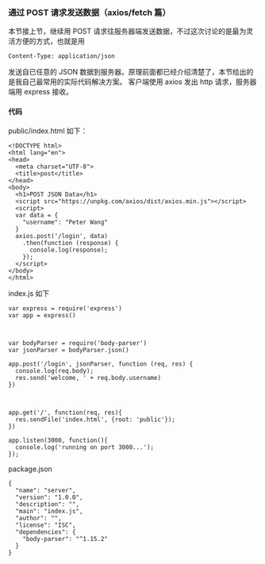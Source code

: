 ### 通过 POST 请求发送数据（axios/fetch 篇）

本节接上节，继续用 POST 请求往服务器端发送数据，不过这次讨论的是最为灵活方便的方式，也就是用

```
Content-Type: application/json

```
发送自已任意的 JSON 数据到服务器。原理前面都已经介绍清楚了，本节给出的是我自己最常用的实际代码解决方案。 客户端使用 axios 发出 http 请求，服务器端用 express 接收。

#### 代码

public/index.html 如下：

```
<!DOCTYPE html>
<html lang="en">
<head>
  <meta charset="UTF-8">
  <title>post</title>
</head>
<body>
  <h1>POST JSON Data</h1>
  <script src="https://unpkg.com/axios/dist/axios.min.js"></script>
  <script>
  var data = {
    "username": "Peter Wang"
  }
  axios.post('/login', data)
    .then(function (response) {
      console.log(response);
    });
  </script>
</body>
</html>

```
index.js 如下

```
var express = require('express')
var app = express()



var bodyParser = require('body-parser')
var jsonParser = bodyParser.json()

app.post('/login', jsonParser, function (req, res) {
  console.log(req.body);
  res.send('welcome, ' + req.body.username)
})



app.get('/', function(req, res){
  res.sendFile('index.html', {root: 'public'});
})

app.listen(3000, function(){
  console.log('running on port 3000...');
});

```
package.json

```
{
  "name": "server",
  "version": "1.0.0",
  "description": "",
  "main": "index.js",
  "author": "",
  "license": "ISC",
  "dependencies": {
    "body-parser": "^1.15.2"
  }
}


```
